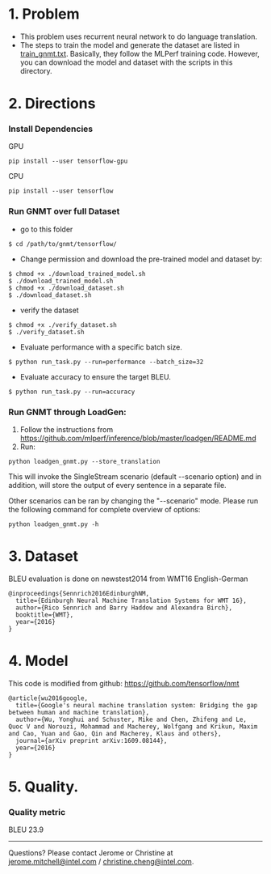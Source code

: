 # 1. Problem
- This problem uses recurrent neural network to do language translation.
- The steps to train the model and generate the dataset are listed in [train_gnmt.txt](https://github.intel.com/Intel-MLPerf/inference/blob/master/gnmt/nmt/train_gnmt.txt). Basically, they follow the MLPerf training code. However, you can download the model and dataset with the scripts in this directory.

# 2. Directions

### Install Dependencies

GPU
```
pip install --user tensorflow-gpu
```

CPU
```
pip install --user tensorflow
```

### Run GNMT over full Dataset

- go to this folder
```
$ cd /path/to/gnmt/tensorflow/
```

- Change permission and download the pre-trained model and dataset by:

```
$ chmod +x ./download_trained_model.sh
$ ./download_trained_model.sh
$ chmod +x ./download_dataset.sh
$ ./download_dataset.sh
```

- verify the dataset

```
$ chmod +x ./verify_dataset.sh
$ ./verify_dataset.sh
```

- Evaluate performance with a specific batch size.
```
$ python run_task.py --run=performance --batch_size=32
```

- Evaluate accuracy to ensure the target BLEU.
```
$ python run_task.py --run=accuracy
```

### Run GNMT through LoadGen:
1.  Follow the instructions from https://github.com/mlperf/inference/blob/master/loadgen/README.md
2.  Run:
```
python loadgen_gnmt.py --store_translation
```

This will invoke the SingleStream scenario (default --scenario option) and in addition, will store the output of every sentence in a separate file.

Other scenarios can be ran by changing the "--scenario" mode. Please run the following command for complete overview of options:
```
python loadgen_gnmt.py -h
```

# 3. Dataset

BLEU evaluation is done on newstest2014 from WMT16 English-German 
```
@inproceedings{Sennrich2016EdinburghNM,
  title={Edinburgh Neural Machine Translation Systems for WMT 16},
  author={Rico Sennrich and Barry Haddow and Alexandra Birch},
  booktitle={WMT},
  year={2016}
}
```

# 4. Model

This code is modified from github: https://github.com/tensorflow/nmt

```
@article{wu2016google,
  title={Google's neural machine translation system: Bridging the gap between human and machine translation},
  author={Wu, Yonghui and Schuster, Mike and Chen, Zhifeng and Le, Quoc V and Norouzi, Mohammad and Macherey, Wolfgang and Krikun, Maxim and Cao, Yuan and Gao, Qin and Macherey, Klaus and others},
  journal={arXiv preprint arXiv:1609.08144},
  year={2016}
}

```
# 5. Quality.
### Quality metric
BLEU 23.9

---
Questions? Please contact Jerome or Christine at jerome.mitchell@intel.com / christine.cheng@intel.com.



